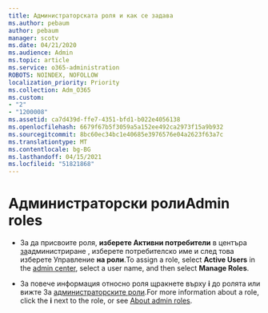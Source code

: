 ```yaml
---
title: Администраторската роля и как се задава
ms.author: pebaum
author: pebaum
manager: scotv
ms.date: 04/21/2020
ms.audience: Admin
ms.topic: article
ms.service: o365-administration
ROBOTS: NOINDEX, NOFOLLOW
localization_priority: Priority
ms.collection: Adm_O365
ms.custom:
- "2"
- "1200008"
ms.assetid: ca7d439d-ffe7-4351-bfd1-b022e4056138
ms.openlocfilehash: 6679f67b5f3059a5a152ee492ca2973f15a9b932
ms.sourcegitcommit: 8bc60ec34bc1e40685e3976576e04a2623f63a7c
ms.translationtype: MT
ms.contentlocale: bg-BG
ms.lasthandoff: 04/15/2021
ms.locfileid: "51821868"
---
```

# <a name="admin-roles"></a><span data-ttu-id="c40cd-102">Администраторски роли</span><span class="sxs-lookup"><span data-stu-id="c40cd-102">Admin roles</span></span>

- <span data-ttu-id="c40cd-103">За да присвоите роля, **изберете Активни потребители** в центъра [за](https://admin.microsoft.com/Adminportal/Home#/users)администриране , изберете потребителско име и след това изберете Управление  **на роли**.</span><span class="sxs-lookup"><span data-stu-id="c40cd-103">To assign a role, select **Active Users** in the [admin center](https://admin.microsoft.com/Adminportal/Home#/users), select a user name, and then select  **Manage Roles**.</span></span>

- <span data-ttu-id="c40cd-104">За повече информация относно роля щракнете върху **i** до ролята или вижте За [администраторските роли](https://docs.microsoft.com/microsoft-365/admin/add-users/about-admin-roles).</span><span class="sxs-lookup"><span data-stu-id="c40cd-104">For more information about a role, click the **i** next to the role, or see [About admin roles](https://docs.microsoft.com/microsoft-365/admin/add-users/about-admin-roles).</span></span>